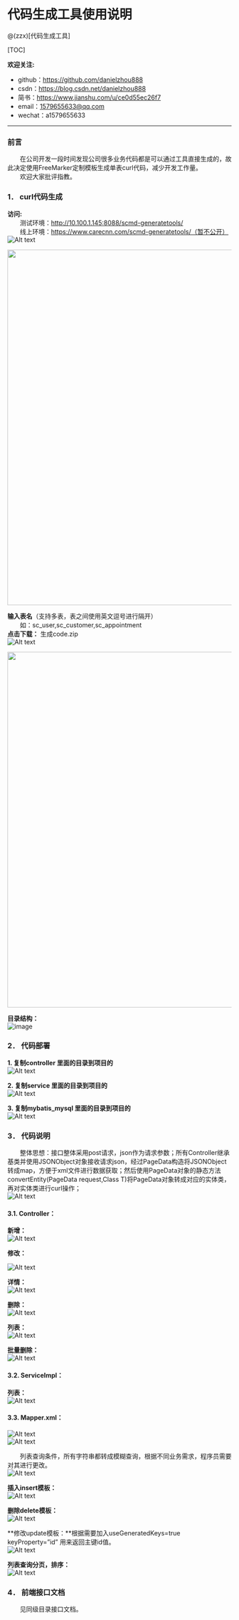 代码生成工具使用说明
====

@(zzx)[代码生成工具]


[TOC]

**欢迎关注:**

* github：https://github.com/danielzhou888
* csdn：https://blog.csdn.net/danielzhou888
* 简书：https://www.jianshu.com/u/ce0d55ec26f7
* email：1579655633@qq.com 
* wechat：a1579655633 
----

### 前言
&emsp;&emsp;在公司开发一段时间发现公司很多业务代码都是可以通过工具直接生成的，故此决定使用FreeMarker定制模板生成单表curl代码，减少开发工作量。  
&emsp;&emsp;欢迎大家批评指教。

### 1．	curl代码生成
**访问:**  
&emsp;&emsp;测试环境：http://10.100.1.145:8088/scmd-generatetools/  
&emsp;&emsp;线上环境：https://www.carecnn.com/scmd-generatetools/（暂不公开）  
![Alt text](https://github.com/danielzhou888/zzx-generatecode/blob/master/src/test/java/com/img/_[{[6ZW{609NMXRSTGD74@V.png)

<div align=center><img width="800px;" src="https://github.com/danielzhou888/zzx-generatecode/blob/master/src/test/java/com/img/_[{[6ZW{609NMXRSTGD74@V.png"/></div>

 **输入表名**（支持多表，表之间使用英文逗号进行隔开）  
 &emsp;&emsp;如：sc_user,sc_customer,sc_appointment  
**点击下载：**    生成code.zip  
![Alt text](https://github.com/danielzhou888/zzx-generatecode/blob/master/src/test/java/com/img/9YVJ$ROQ9K2G}V8Y`_NHV.png)
<div align=center><img width="800px;"  src="https://github.com/danielzhou888/zzx-generatecode/blob/master/src/test/java/com/img/9YVJ$ROQ9K2G}V8Y`_NHV.png"/></div>

**目录结构：**   
![image](https://github.com/danielzhou888/zzx-generatecode/blob/master/src/test/java/com/img/@SSHSAD$$VOKCAK9{}7LJA.png)



### 2．	代码部署
**1.	复制controller 里面的目录到项目的**  
![Alt text](https://github.com/danielzhou888/zzx-generatecode/blob/master/src/test/java/com/img/_0RC7Q36D8O@A9HCM@N9V1.png)
 
**2.	复制service 里面的目录到项目的**  
![Alt text](https://github.com/danielzhou888/zzx-generatecode/blob/master/src/test/java/com/img/HI_W7E4WW6[Y9KK2CB5.png)
 
**3.	复制mybatis_mysql 里面的目录到项目的**  
![Alt text](https://github.com/danielzhou888/zzx-generatecode/blob/master/src/test/java/com/img/VRYGURWPV`HY__FYXTW70.png)

 
### 3．	代码说明  
&emsp;&emsp;整体思想：接口整体采用post请求，json作为请求参数；所有Controller继承基类并使用JSONObject对象接收请求json，经过PageData构造将JSONObject转成map，方便于xml文件进行数据获取；然后使用PageData对象的静态方法convertEntity(PageData request,Class<T> T)将PageData对象转成对应的实体类，再对实体类进行curl操作；  
 ![Alt text](https://github.com/danielzhou888/zzx-generatecode/blob/master/src/test/java/com/img/4H~BR6C7BCJUUWUCANDZ4`Y.png)


#### 3.1.	Controller：
**新增：**  
 ![Alt text](https://github.com/danielzhou888/zzx-generatecode/blob/master/src/test/java/com/img/GX6L7XM{WTL~XM4_$$}MFTB.png)

**修改：**  
 
![Alt text](https://github.com/danielzhou888/zzx-generatecode/blob/master/src/test/java/com/img/5WAJSIKN37N3K{EKHIOD0.png)


**详情：**  
![Alt text](https://github.com/danielzhou888/zzx-generatecode/blob/master/src/test/java/com/img/TBSU[V`$5X]7OOOWR3B4]UV.png)

 
**删除：**  
![Alt text](https://github.com/danielzhou888/zzx-generatecode/blob/master/src/test/java/com/img/CI`}[RI1BGG22~QJOB5SL94.png)


 
**列表：**  
![Alt text](https://github.com/danielzhou888/zzx-generatecode/blob/master/src/test/java/com/img/JPC`7Z[@_PCX5}MI}@WB3A.png)

 
**批量删除：**  
![Alt text](https://github.com/danielzhou888/zzx-generatecode/blob/master/src/test/java/com/img/~HQ188V8O`NK6F$MN}6T.png)

 
#### 3.2.	ServiceImpl：  
**列表：**  
![Alt text](https://github.com/danielzhou888/zzx-generatecode/blob/master/src/test/java/com/img/JZY69_H[~RYOYVM]Q6KRB.png)

#### 3.3.	Mapper.xml：  
 
 ![Alt text](https://github.com/danielzhou888/zzx-generatecode/blob/master/src/test/java/com/img/`K[Y{@AUA5W@GDS2{`54Y.png)  
 ![Alt text](https://github.com/danielzhou888/zzx-generatecode/blob/master/src/test/java/com/img/5NAGGQ`30P30_U1VX2FO}E1.png)  


 &emsp;&emsp;列表查询条件，所有字符串都转成模糊查询，根据不同业务需求，程序员需要对其进行更改。  
![Alt text](https://github.com/danielzhou888/zzx-generatecode/blob/master/src/test/java/com/img/KFQ]8HSGYI6W1ET]MIK34.png)

 
**插入insert模板：**  
 ![Alt text](https://github.com/danielzhou888/zzx-generatecode/blob/master/src/test/java/com/img/G_]$05XIP{}A8NPYMT_49WT.png)



**删除delete模板：**  
![Alt text](https://github.com/danielzhou888/zzx-generatecode/blob/master/src/test/java/com/img/SY4]K31783L_`ISD6@42BS.png)  

 
**修改update模板：**根据需要加入useGeneratedKeys=true  keyProperty=”id” 用来返回主键id值。  
![Alt text](https://github.com/danielzhou888/zzx-generatecode/blob/master/src/test/java/com/img/QDQMHXE7KNKXAYTGM5RRYN.png)

 
**列表查询分页，排序：**  
![Alt text](https://github.com/danielzhou888/zzx-generatecode/blob/master/src/test/java/com/img/@ZNQK}5ROSC_$~2I[F.png)
### 4．	前端接口文档  

&emsp;&emsp;见同级目录接口文档。

